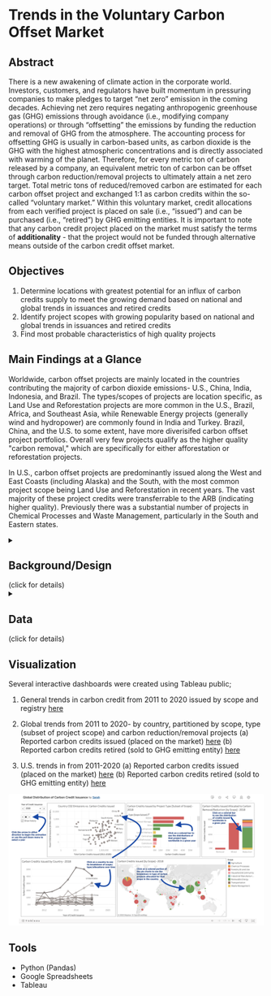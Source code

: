 # Trends in the Voluntary Carbon Offset Market 
## Abstract
There is a new awakening of climate action in the corporate world. Investors, customers, and regulators have built momentum in pressuring companies to make pledges to target “net zero” emission in the coming decades. Achieving net zero requires negating anthropogenic greenhouse gas (GHG) emissions through avoidance (i.e., modifying company operations) or through “offsetting” the emissions by funding the reduction and removal of GHG from the atmosphere. The accounting process for offsetting GHG is usually in carbon-based units, as carbon dioxide is the GHG with the highest atmospheric concentrations and is directly associated with warming of the planet. Therefore, for every metric ton of carbon released by a company, an equivalent metric ton of carbon can be offset through carbon reduction/removal projects to ultimately attain a net zero target. Total metric tons of reduced/removed carbon are estimated for each carbon offset project and exchanged 1:1 as carbon credits within the so-called “voluntary market.” Within this voluntary market, credit allocations from each verified project is placed on sale (i.e., “issued”)  and can be purchased (i.e., “retired”) by GHG emitting entities. It is important to note that any carbon credit project placed on the market must satisfy the terms of **additionality** - that the project would not be funded through alternative means outside of the carbon credit offset market. 

## Objectives
1) Determine locations with greatest potential for an influx of carbon credits supply to meet the growing demand based on national and global trends in issuances and retired credits
2) Identify project scopes with growing popularity based on national and global trends in issuances and retired credits
3) Find most probable characteristics of high quality projects

## Main Findings at a Glance
Worldwide, carbon offset projects are mainly located in the countries contributing the majority of carbon dioxide emissions- U.S., China, India, Indonesia, and Brazil. The types/scopes of projects are location specific, as Land Use and Reforestation projects are more common in the U.S., Brazil, Africa, and Southeast Asia, while Renewable Energy projects (generally wind and hydropower) are commonly found in India and Turkey. Brazil, China, and the U.S. to some extent, have more diverisifed carbon offset project portfolios. Overall very few projects qualify as the higher quality "carbon removal," which are specifically for either afforestation or reforestation projects.

In U.S., carbon offset projects are predominantly issued along the West and East Coasts (including Alaska) and the South, with the most common project scope being Land Use and Reforestation in recent years. The vast majority of these project credits were transferrable to the ARB (indicating higher quality). Previously there was a substantial number of projects in Chemical Processes and Waste Management, particularly in the South and Eastern states. 


<details>
  <summary><h2>Background/Design</h2> (click for details)</summary>

### Main Dataset
UC Berkeley’s Carbon Trading Project has consolidated all project activity from  four registries into [a database](https://gspp.berkeley.edu/faculty-and-impact/centers/cepp/projects/berkeley-carbon-trading-project/offsets-database), which includes specific dates (i.e., the year the project began, the year the carbon credits were issued and retired)  as well as specific aspects of the project (i.e., number of carbon credits allocated to the project, the project scope, the country/state). The voluntary carbon market has four major carbon registries that all have three main objectives: 
- Develop eligibility criteria for accepting new projects
- Assign third-party validators to verify the project’s methods
- Issue the carbon credits for accepted projects and track them throughout their lifetime on the market

Even though each carbon credit is considered to have equivalent values, unfortunately the caliber of each carbon offset project varies, and therefore more desirable credits tend to be those associated with "higher quality" projects. The Carbon Trading Project research team included two categorical features to help infer a project’s relative quality.  
**Project Activity** -  This is defined as either “temporary removal,” “reduction”, or “mixed.” Removal efforts are superior to reduction efforts because carbon is taken from the atmosphere (i.e., reforestation) as opposed to simply reducing the amount of emissions (i.e., preventing deforestation). 
**California Air and Resource Board (ARB) Credits**  -  For the U.S. specifically, there’s been heightened interest from theto migrate high-quality carbon credits into this highly-regulated “compliance market.” Projects (specifically those in the American Climate Registry and Climate Action Reserve Registry) that have passed a certain quality threshold and moved to the ARB thus far have been tagged by the researcher team as well. 

### Additional Datasets
While there is no necessity for carbon offset projects to be within proximity to the source of the greenhouse gas emissions, certain countries/states that have greater emissions may have more motivation to produce meaningful offset projects.  Two additional datasets were acquired to examine the distribution of carbon credits in relation to carbon dioxide emissions per location. [Annual fossil CO2 emissions per country](https://zenodo.org/record/5569235#.YxaGAuzMJ9v) was obtained from the Global Carbon Project for 2019 and [state-level, energy-related carbon dioxide emissions](https://www.eia.gov/environment/emissions/state/) was also obtained for 2019 from the US Energy and Information Administration.(Energy-related CO2 emissions account for 84% of total carbon emissions in the US.) 
</details>

<details>
  <summary><h2>Data</h2> (click for details)</summary>

The original Voluntary Carbon Offset dataset from UC Berkeley’s Carbon Trading Project was in wide format and contained 6081 projects with 148 features. The dataset includes variables on the voluntary registry for the project, project location (world region, country, and, if relevant, state and exact locale), project developer, project scope, detail on project type and methodology used, as well as carbon credits issued/registered/retired each year (since 1996). Data on the global and U.S. CO2 emissions were filtered for only year 2019.

### Data Cleaning and Aggregation
Data cleaning was limited to data transformation (from wide to long) for the voluntary carbon market registry data and some manually resolving of country names to merge country/state level carbon emission data with the voluntary carbon market registry data. After transforming the data to long format there were 17 categorical variables and 6 continuous variables of potential interest. As 2457 projects listed had no carbon credits issued yet, a remaining 3624 entries for projects were used for years 2011 to 2020. 
For overall annual trends of carbon credits issued, annual credits were aggregated by scope and voluntary registry. For annual global or national dashboards, carbon credits issued were aggregated across particular locations, given the project scope, type, contributions to carbon reductions or removal, and ARB status. 
</details>

## Visualization
Several interactive dashboards were created using Tableau public; 
1) General trends in carbon credit from 2011 to 2020 issued by scope and registry [here](https://public.tableau.com/app/profile/sarah8808/viz/TrendsinCarbonIssuedbyRegistryScope/Dashboard15)

2) Global trends from 2011 to 2020- by country, partitioned by scope, type (subset of project scope) and carbon reduction/removal projects
(a) Reported carbon credits issued (placed on the market)  [here](https://public.tableau.com/app/profile/sarah8808/viz/GlobalDistributionofCarbonCreditIssuance/CarbonCredIssued)
(b) Reported carbon credits retired (sold to GHG emitting entity) [here](https://public.tableau.com/app/profile/sarah8808/viz/GlobalDistributionofCarbonCreditsRetired/CarbonCredRetired)

3) U.S. trends in from 2011-2020
(a) Reported carbon credits issued (placed on the market) [here](https://public.tableau.com/app/profile/sarah8808/viz/U_S_DistributionofCarbonCreditIssuance/U_S_CarbonCredIssuance)
(b) Reported carbon credits retired (sold to GHG emitting entity) [here](https://public.tableau.com/app/profile/sarah8808/viz/U_S_DistributionofCarbonCreditRetired_v2/U_S_CarbonCredRetired)

![alt text](https://github.com/SIDaniels/Carbon-Offsets-Dash/blob/main/Image_example.png)


## Tools
- Python (Pandas)
- Google Spreadsheets
- Tableau
